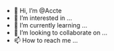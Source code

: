 - 👋 Hi, I’m @Accte
- 👀 I’m interested in ...
- 🌱 I’m currently learning ...
- 💞️ I’m looking to collaborate on ...
- 📫 How to reach me ...

<!---
Accte/Accte is a ✨ special ✨ repository because its `README.md` (this file) appears on your GitHub profile.
You can click the Preview link to take a look at your changes.
--->
